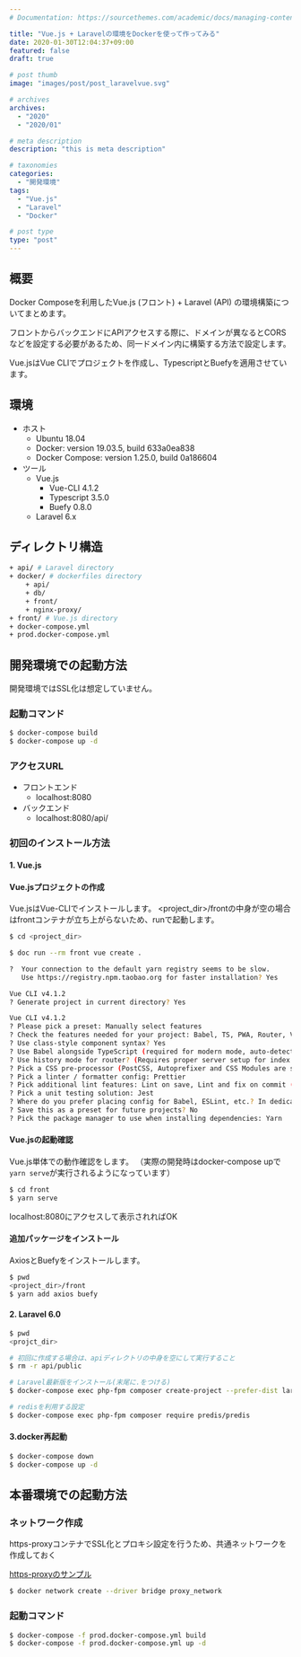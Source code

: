 ```yaml
---
# Documentation: https://sourcethemes.com/academic/docs/managing-content/

title: "Vue.js + Laravelの環境をDockerを使って作ってみる"
date: 2020-01-30T12:04:37+09:00
featured: false
draft: true

# post thumb
image: "images/post/post_laravelvue.svg"

# archives
archives:
  - "2020"
  - "2020/01"

# meta description
description: "this is meta description"

# taxonomies
categories:
  - "開発環境"
tags:
  - "Vue.js"
  - "Laravel"
  - "Docker"

# post type
type: "post"
---
```



## 概要

Docker Composeを利用したVue.js (フロント) + Laravel (API) の環境構築についてまとめます。

フロントからバックエンドにAPIアクセスする際に、ドメインが異なるとCORSなどを設定する必要があるため、同一ドメイン内に構築する方法で設定します。

Vue.jsはVue CLIでプロジェクトを作成し、TypescriptとBuefyを適用させています。


## 環境

- ホスト
    - Ubuntu 18.04
    - Docker: version 19.03.5, build 633a0ea838
    - Docker Compose: version 1.25.0, build 0a186604
- ツール
    - Vue.js
        - Vue-CLI 4.1.2
        - Typescript 3.5.0
        - Buefy 0.8.0
    - Laravel 6.x


## ディレクトリ構造

```bash
+ api/ # Laravel directory
+ docker/ # dockerfiles directory
    + api/
    + db/
    + front/
    + nginx-proxy/
+ front/ # Vue.js directory
+ docker-compose.yml
+ prod.docker-compose.yml
```

## 開発環境での起動方法

開発環境ではSSL化は想定していません。

### 起動コマンド

```bash
$ docker-compose build
$ docker-compose up -d
```

### アクセスURL

- フロントエンド
    - localhost:8080
- バックエンド
    - localhost:8080/api/

### 初回のインストール方法

#### 1. Vue.js

#### Vue.jsプロジェクトの作成

Vue.jsはVue-CLIでインストールします。
<project_dir>/frontの中身が空の場合はfrontコンテナが立ち上がらないため、runで起動します。

```bash
$ cd <project_dir>

$ doc run --rm front vue create .

?  Your connection to the default yarn registry seems to be slow.
   Use https://registry.npm.taobao.org for faster installation? Yes

Vue CLI v4.1.2
? Generate project in current directory? Yes

Vue CLI v4.1.2
? Please pick a preset: Manually select features
? Check the features needed for your project: Babel, TS, PWA, Router, Vuex, CSS Pre-processors, Linter, Unit
? Use class-style component syntax? Yes
? Use Babel alongside TypeScript (required for modern mode, auto-detected polyfills, transpiling JSX)? Yes
? Use history mode for router? (Requires proper server setup for index fallback in production) Yes
? Pick a CSS pre-processor (PostCSS, Autoprefixer and CSS Modules are supported by default): Sass/SCSS (with dart-sass)
? Pick a linter / formatter config: Prettier
? Pick additional lint features: Lint on save, Lint and fix on commit (requires Git)
? Pick a unit testing solution: Jest
? Where do you prefer placing config for Babel, ESLint, etc.? In dedicated config files
? Save this as a preset for future projects? No
? Pick the package manager to use when installing dependencies: Yarn
```

#### Vue.jsの起動確認

Vue.js単体での動作確認をします。
（実際の開発時はdocker-compose upで```yarn serve```が実行されるようになっています）

```bash
$ cd front
$ yarn serve
```

localhost:8080にアクセスして表示されればOK


#### 追加パッケージをインストール

AxiosとBuefyをインストールします。

```bash
$ pwd
<project_dir>/front
$ yarn add axios buefy
```

#### 2. Laravel 6.0

```bash
$ pwd
<projct_dir>

# 初回に作成する場合は、apiディレクトリの中身を空にして実行すること
$ rm -r api/public

# Laravel最新版をインストール(末尾に.をつける)
$ docker-compose exec php-fpm composer create-project --prefer-dist laravel/laravel .

# redisを利用する設定
$ docker-compose exec php-fpm composer require predis/predis
```

#### 3.docker再起動

```bash
$ docker-compose down
$ docker-compose up -d
```

## 本番環境での起動方法

### ネットワーク作成

https-proxyコンテナでSSL化とプロキシ設定を行うため、共通ネットワークを作成しておく

[https-proxyのサンプル](https://github.com/odaryo/docker_ssl_proxy)

```bash
$ docker network create --driver bridge proxy_network
```

### 起動コマンド

```bash
$ docker-compose -f prod.docker-compose.yml build
$ docker-compose -f prod.docker-compose.yml up -d
```
